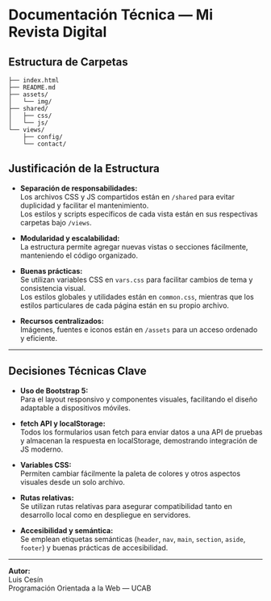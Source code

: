 # Documentación Técnica — Mi Revista Digital

## Estructura de Carpetas

```
├── index.html
├── README.md
├── assets/
│   └── img/
├── shared/
│   ├── css/
│   └── js/
└── views/
    ├── config/
    └── contact/
```

## Justificación de la Estructura

- **Separación de responsabilidades:**  
  Los archivos CSS y JS compartidos están en `/shared` para evitar duplicidad y facilitar el mantenimiento.  
  Los estilos y scripts específicos de cada vista están en sus respectivas carpetas bajo `/views`.

- **Modularidad y escalabilidad:**  
  La estructura permite agregar nuevas vistas o secciones fácilmente, manteniendo el código organizado.

- **Buenas prácticas:**  
  Se utilizan variables CSS en `vars.css` para facilitar cambios de tema y consistencia visual.  
  Los estilos globales y utilidades están en `common.css`, mientras que los estilos particulares de cada página están en su propio archivo.

- **Recursos centralizados:**  
  Imágenes, fuentes e iconos están en `/assets` para un acceso ordenado y eficiente.

---

## Decisiones Técnicas Clave

- **Uso de Bootstrap 5:**  
  Para el layout responsivo y componentes visuales, facilitando el diseño adaptable a dispositivos móviles.

- **fetch API y localStorage:**  
  Todos los formularios usan fetch para enviar datos a una API de pruebas y almacenan la respuesta en localStorage, demostrando integración de JS moderno.

- **Variables CSS:**  
  Permiten cambiar fácilmente la paleta de colores y otros aspectos visuales desde un solo archivo.

- **Rutas relativas:**  
  Se utilizan rutas relativas para asegurar compatibilidad tanto en desarrollo local como en despliegue en servidores.

- **Accesibilidad y semántica:**  
  Se emplean etiquetas semánticas (`header`, `nav`, `main`, `section`, `aside`, `footer`) y buenas prácticas de accesibilidad.

---

**Autor:**  
Luis Cesín  
Programación Orientada a la Web — UCAB
